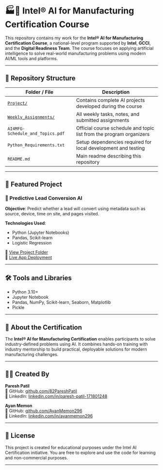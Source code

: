 # 🏭🤖 Intel® AI for Manufacturing Certification Course

This repository contains my work for the **Intel® AI for Manufacturing Certification Course**, a national-level program supported by **Intel**, **GCCI**, and the **Digital Readiness Team**. The course focuses on applying artificial intelligence to solve real-world manufacturing problems using modern AI/ML tools and platforms.

---

## 📁 Repository Structure

| Folder / File                  | Description                                                                |
|--------------------------------|----------------------------------------------------------------------------|
| [`Project/`](./Project)        | Contains complete AI projects developed during the course                 |
| [`Weekly_Assignments/`](./Weekly_Assignments) | All weekly tasks, notes, and submitted assignments               |
| `AI4MFG-Schedule_and_Topics.pdf` | Official course schedule and topic list from the program organizers     |
| `Python_Requirements.txt`      | Setup dependencies required for local development and testing            |
| `README.md`                    | Main readme describing this repository                                    |

---

## 📌 Featured Project

### 🔹 Predictive Lead Conversion AI

**Objective**: Predict whether a lead will convert using metadata such as source, device, time on site, and pages visited.

**Technologies Used**:
- Python (Jupyter Notebooks)
- Pandas, Scikit-learn
- Logistic Regression

📂 [View Project Folder](./Project/Predictive-Lead-Conversion)  
🚀 [Live App Deployment](https://predictive-lead-conversion.streamlit.app/)

---

## 🛠 Tools and Libraries

- Python 3.10+
- Jupyter Notebook
- Pandas, NumPy, Scikit-learn, Seaborn, Matplotlib
- Pickle

---

## 📌 About the Certification

The **Intel® AI for Manufacturing Certification** enables participants to solve industry-defined problems using AI. It combines hands-on training with industry mentorship to build practical, deployable solutions for modern manufacturing challenges.

---

## 👨‍💻 Created By

**Paresh Patil**  
🔗 GitHub: [github.com/82PareshPatil](https://github.com/82PareshPatil)  
🔗 LinkedIn: [linkedin.com/in/paresh-patil-171801248](https://www.linkedin.com/in/paresh-patil-171801248)

**Ayan Memon**  
🔗 GitHub: [github.com/AyanMemon296](https://github.com/AyanMemon296)  
🔗 LinkedIn: [linkedin.com/in/ayanmemon296](https://linkedin.com/in/ayanmemon296)

---

## 📄 License

This project is created for educational purposes under the Intel AI Certification initiative. You are free to explore and use the code for learning and non-commercial purposes.

---
